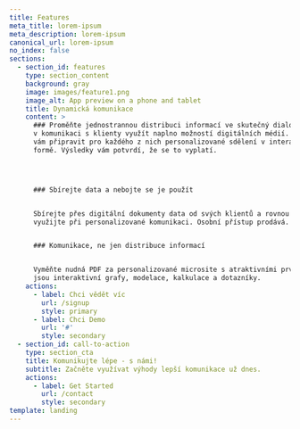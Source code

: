 ```yaml
---
title: Features
meta_title: lorem-ipsum
meta_description: lorem-ipsum
canonical_url: lorem-ipsum
no_index: false
sections:
  - section_id: features
    type: section_content
    background: gray
    image: images/feature1.png
    image_alt: App preview on a phone and tablet
    title: Dynamická komunikace
    content: >
      ### Proměňte jednostrannou distribuci informací ve skutečný dialog. Stačí
      v komunikaci s klienty využít naplno možností digitálních médií. Pomůžeme
      vám připravit pro každého z nich personalizované sdělení v interaktivní
      formě. Výsledky vám potvrdí, že se to vyplatí.




      ### Sbírejte data a nebojte se je použít


      Sbírejte přes digitální dokumenty data od svých klientů a rovnou je
      využijte při personalizované komunikaci. Osobní přístup prodává.


      ### Komunikace, ne jen distribuce informací


      Vyměňte nudná PDF za personalizované microsite s atraktivními prvky, jako
      jsou interaktivní grafy, modelace, kalkulace a dotazníky.
    actions:
      - label: Chci vědět víc
        url: /signup
        style: primary
      - label: Chci Demo
        url: '#'
        style: secondary
  - section_id: call-to-action
    type: section_cta
    title: Komunikujte lépe - s námi!
    subtitle: Začněte využívat výhody lepší komunikace už dnes.
    actions:
      - label: Get Started
        url: /contact
        style: secondary
template: landing
---
```

